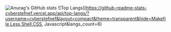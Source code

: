 ![Anurag's GitHub stats](https://github-readme-stats-cyberstefnef.vercel.app/api?username=cyberstefnef&count_private=true&show_icons=true&theme=transparent)
![Top Langs](https://github-readme-stats-cyberstefnef.vercel.app/api/top-langs/?username=cyberstefnef&layout=compact&theme=transparent&hide=Makefile,Less,Shell,CSS, Javascript&langs_count=6)
